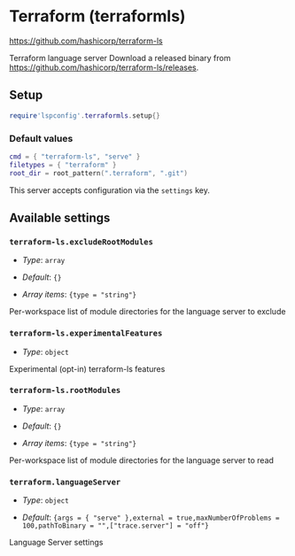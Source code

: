 # Terraform (terraformls)

https://github.com/hashicorp/terraform-ls

Terraform language server
Download a released binary from https://github.com/hashicorp/terraform-ls/releases.


## Setup

```lua
require'lspconfig'.terraformls.setup{}
```


### Default values

```lua
cmd = { "terraform-ls", "serve" }
filetypes = { "terraform" }
root_dir = root_pattern(".terraform", ".git")
```


This server accepts configuration via the `settings` key.

## Available settings

### `terraform-ls.excludeRootModules`

  * *Type*: `array`

 * *Default*: `{}`
 
 * *Array items*: `{type = "string"}`
 
 Per\-workspace list of module directories for the language server to exclude

### `terraform-ls.experimentalFeatures`

  * *Type*: `object`

 Experimental \(opt\-in\) terraform\-ls features

### `terraform-ls.rootModules`

  * *Type*: `array`

 * *Default*: `{}`
 
 * *Array items*: `{type = "string"}`
 
 Per\-workspace list of module directories for the language server to read

### `terraform.languageServer`

  * *Type*: `object`

 * *Default*: `{args = { "serve" },external = true,maxNumberOfProblems = 100,pathToBinary = "",["trace.server"] = "off"}`
 
 Language Server settings



